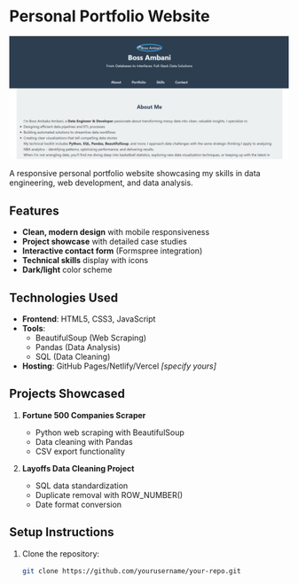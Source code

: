 # Personal Portfolio Website

![Website Preview](./Screenshot.png)

A responsive personal portfolio website showcasing my skills in data engineering, web development, and data analysis.

## Features

- **Clean, modern design** with mobile responsiveness
- **Project showcase** with detailed case studies
- **Interactive contact form** (Formspree integration)
- **Technical skills** display with icons
- **Dark/light** color scheme

## Technologies Used

- **Frontend**: HTML5, CSS3, JavaScript
- **Tools**: 
  - BeautifulSoup (Web Scraping)
  - Pandas (Data Analysis)
  - SQL (Data Cleaning)
- **Hosting**: GitHub Pages/Netlify/Vercel *[specify yours]*

## Projects Showcased

1. **Fortune 500 Companies Scraper**
   - Python web scraping with BeautifulSoup
   - Data cleaning with Pandas
   - CSV export functionality

2. **Layoffs Data Cleaning Project**
   - SQL data standardization
   - Duplicate removal with ROW_NUMBER()
   - Date format conversion

## Setup Instructions

1. Clone the repository:
   ```bash
   git clone https://github.com/yourusername/your-repo.git
